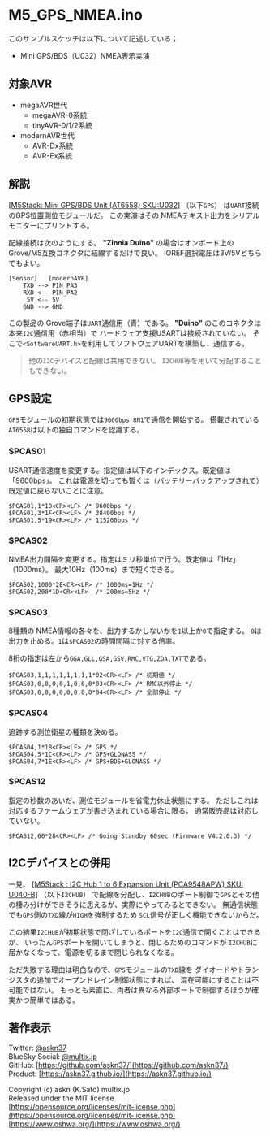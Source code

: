 # M5_GPS_NMEA.ino

このサンプルスケッチは以下について記述している；

- Mini GPS/BDS（U032）NMEA表示実演

## 対象AVR

- megaAVR世代
  - megaAVR-0系統
  - tinyAVR-0/1/2系統
- modernAVR世代
  - AVR-Dx系統
  - AVR-Ex系統

## 解説

[[M5Stack: Mini GPS/BDS Unit (AT6558) SKU:U032]](https://shop.m5stack.com/collections/m5-sensor/products/mini-gps-bds-unit)
（以下`GPS`）
は`UART`接続のGPS位置測位モジュールだ。
この実演はその NMEAテキスト出力をシリアルモニターにプリントする。

配線接続は次のようにする。
__"Zinnia Duino"__ の場合はオンボード上の
Grove/M5互換コネクタに結線するだけで良い。
IOREF選択電圧は3V/5Vどちらでもよい。

```plain
[Sensor]   [modernAVR]
    TXD --> PIN_PA3
    RXD <-- PIN_PA2
     5V <-- 5V
    GND --> GND
```

この製品の Grove端子は`UART`通信用（青）である。
__"Duino"__ のこのコネクタは本来`I2C`通信用（赤相当）で
ハードウェア支援USARTは接続されていない。
そこで`<SoftwareUART.h>`を利用してソフトウェアUARTを構築し、通信する。

> 他の`I2C`デバイスと配線は共用できない。
`I2CHUB`等を用いて分配することもできない。

## GPS設定

`GPS`モジュールの初期状態では`9600bps 8N1`で通信を開始する。
搭載されている`AT6558`は以下の独自コマンドを認識する。

### $PCAS01

USART通信速度を変更する。指定値は以下のインデックス。既定値は「9600bps」。
これは電源を切っても暫くは（バッテリーバックアップされて）既定値に戻らないことに注意。

```plain
$PCAS01,1*1D<CR><LF> /* 9600bps */
$PCAS01,3*1F<CR><LF> /* 38400bps */
$PCAS01,5*19<CR><LF> /* 115200bps */
```

### $PCAS02

NMEA出力間隔を変更する。指定はミリ秒単位で行う。既定値は「1Hz」（1000ms）。
最大10Hz（100ms）まで短くできる。

```plain
$PCAS02,1000*2E<CR><LF> /* 1000ms=1Hz */
$PCAS02,200*1D<CR><LF>  /* 200ms=5Hz */
```

### $PCAS03

8種類の NMEA情報の各々を、出力するかしないかを`1`以上か`0`で指定する。
`0`は出力を止める。`1`は`$PCAS02`の時間間隔に対する倍率。

8桁の指定は左から`GGA,GLL,GSA,GSV,RMC,VTG,ZDA,TXT`である。

```plain
$PCAS03,1,1,1,1,1,1,1,1*02<CR><LF> /* 初期値 */
$PCAS03,0,0,0,0,1,0,0,0*03<CR><LF> /* RMC以外停止 */
$PCAS03,0,0,0,0,0,0,0,0*04<CR><LF> /* 全部停止 */
```

### $PCAS04

追跡する測位衛星の種類を決める。

```plain
$PCAS04,1*18<CR><LF> /* GPS */
$PCAS04,5*1C<CR><LF> /* GPS+GLONASS */
$PCAS04,7*1E<CR><LF> /* GPS+BDS+GLONASS */
```

### $PCAS12

指定の秒数のあいだ、測位モジュールを省電力休止状態にする。
ただしこれは対応するファームウェアが書き込まれている場合に限る。
通常販売品は対応していない。

```plain
$PCAS12,60*28<CR><LF> /* Going Standby 60sec (Firmware V4.2.0.3) */
```

## I2Cデバイスとの併用

一見、
[[M5Stack : I2C Hub 1 to 6 Expansion Unit (PCA9548APW) SKU: U040-B]](https://shop.m5stack.com/collections/m5-sensor/products/i2c-hub-1-to-6-expansion-unit-pca9548apw)
（以下`I2CHUB`）
で配線を分配し、`I2CHUB`のポート制御で`GPS`とその他の棲み分けができそうに思えるが、実際にやってみるとできない。
無通信状態でも`GPS`側の`TXD`線が`HIGH`を強制するため
`SCL`信号が正しく機能できないからだ。

この結果`I2CHUB`が初期状態で閉ざしているポートを`I2C`通信で開くことはできるが、
いったん`GPS`ポートを開いてしまうと、閉じるためのコマンドが
`I2CHUB`に届かなくなって、電源を切るまで閉じられなくなる。

ただ失敗する理由は明白なので、`GPS`モジュールの`TXD`線を
ダイオードやトランジスタの追加でオープンドレイン制御状態にすれば、
混在可能にすることは不可能ではない。
もっとも素直に、両者は異なる外部ポートで制御するほうが確実かつ簡単ではある。

## 著作表示

Twitter: [@askn37](https://twitter.com/askn37) \
BlueSky Social: [@multix.jp](https://bsky.app/profile/multix.jp) \
GitHub: [https://github.com/askn37/](https://github.com/askn37/) \
Product: [https://askn37.github.io/](https://askn37.github.io/)

Copyright (c) askn (K.Sato) multix.jp \
Released under the MIT license \
[https://opensource.org/licenses/mit-license.php](https://opensource.org/licenses/mit-license.php) \
[https://www.oshwa.org/](https://www.oshwa.org/)
